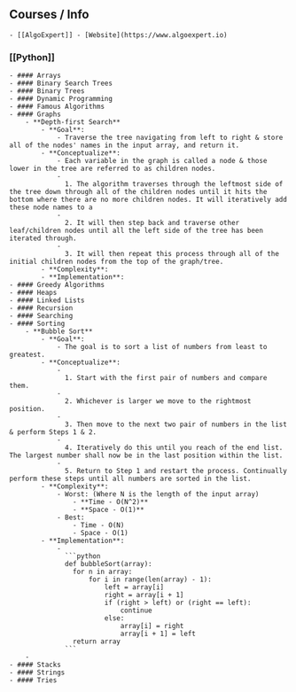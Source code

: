## Courses / Info
	- [[AlgoExpert]] - [Website](https://www.algoexpert.io)
### [[Python]]
	- #### Arrays
	- #### Binary Search Trees
	- #### Binary Trees
	- #### Dynamic Programming
	- #### Famous Algorithms
	- #### Graphs
		- **Depth-first Search**
			- **Goal**:
				- Traverse the tree navigating from left to right & store all of the nodes' names in the input array, and return it.
			- **Conceptualize**:
				- Each variable in the graph is called a node & those lower in the tree are referred to as children nodes.
				-
				  1. The algorithm traverses through the leftmost side of the tree down through all of the children nodes until it hits the bottom where there are no more children nodes. It will iteratively add these node names to a
				-
				  2. It will then step back and traverse other leaf/children nodes until all the left side of the tree has been iterated through.
				-
				  3. It will then repeat this process through all of the initial children nodes from the top of the graph/tree.
			- **Complexity**:
			- **Implementation**:
	- #### Greedy Algorithms
	- #### Heaps
	- #### Linked Lists
	- #### Recursion
	- #### Searching
	- #### Sorting
		- **Bubble Sort**
			- **Goal**:
				- The goal is to sort a list of numbers from least to greatest.
			- **Conceptualize**:
				-
				  1. Start with the first pair of numbers and compare them.
				-
				  2. Whichever is larger we move to the rightmost position.
				-
				  3. Then move to the next two pair of numbers in the list & perform Steps 1 & 2.
				-
				  4. Iteratively do this until you reach of the end list. The largest number shall now be in the last position within the list.
				-
				  5. Return to Step 1 and restart the process. Continually perform these steps until all numbers are sorted in the list.
			- **Complexity**:
				- Worst: (Where N is the length of the input array)
					- **Time - O(N^2)**
					- **Space - O(1)**
				- Best:
					- Time - O(N)
					- Space - O(1)
			- **Implementation**:
				-
				  ```python
				  def bubbleSort(array):
				  	for n in array:
				  		for i in range(len(array) - 1):
				  			left = array[i]
				  			right = array[i + 1]
				  			if (right > left) or (right == left):
				  				continue
				  			else:
				  				array[i] = right
				  				array[i + 1] = left
				  	return array
				  ```
		-
	- #### Stacks
	- #### Strings
	- #### Tries
